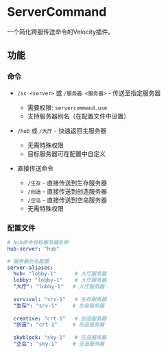 # ServerCommand

一个简化跨服传送命令的Velocity插件。

## 功能

### 命令
- `/sc <server>` 或 `/服务器 <服务器>` - 传送至指定服务器
  - 需要权限: `servercommand.use`
  - 支持服务器别名（在配置文件中设置）

- `/hub` 或 `/大厅` - 快速返回主服务器
  - 无需特殊权限
  - 目标服务器可在配置中自定义

- 直接传送命令
  - `/生存` - 直接传送到生存服务器
  - `/创造` - 直接传送到创造服务器
  - `/空岛` - 直接传送到空岛服务器
  - 无需特殊权限

### 配置文件
```yaml
# hub命令目标服务器名称
hub-server: "hub"

# 服务器别名配置
server-aliases:
  hub: "lobby-1"      # 大厅服务器
  lobby: "lobby-1"    # 大厅服务器
  "大厅": "lobby-1"   # 大厅服务器
  
  survival: "srv-1"   # 生存服务器
  "生存": "srv-1"     # 生存服务器
  
  creative: "crt-1"   # 创造服务器
  "创造": "crt-1"     # 创造服务器
  
  skyblock: "sky-1"   # 空岛服务器
  "空岛": "sky-1"     # 空岛服务器
```